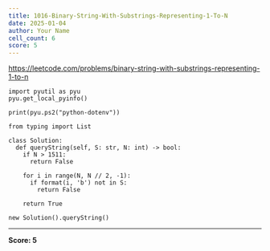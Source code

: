 ```yaml
---
title: 1016-Binary-String-With-Substrings-Representing-1-To-N
date: 2025-01-04
author: Your Name
cell_count: 6
score: 5
---
```


https://leetcode.com/problems/binary-string-with-substrings-representing-1-to-n


```
import pyutil as pyu
pyu.get_local_pyinfo()
```


```
print(pyu.ps2("python-dotenv"))
```


```
from typing import List
```


```
class Solution:
  def queryString(self, S: str, N: int) -> bool:
    if N > 1511:
      return False

    for i in range(N, N // 2, -1):
      if format(i, 'b') not in S:
        return False

    return True
```


```
new Solution().queryString()
```


---
**Score: 5**